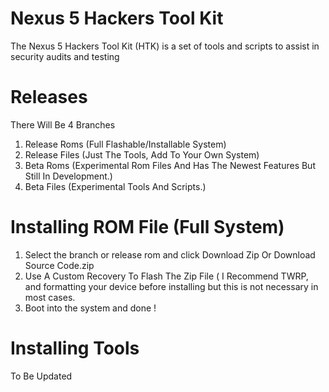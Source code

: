 # Nexus 5 Hackers Tool Kit
The Nexus 5 Hackers Tool Kit (HTK) is a set of tools and scripts to assist in security audits and testing

# Releases
There Will Be 4 Branches 
1. Release Roms (Full Flashable/Installable System)
2. Release Files (Just The Tools, Add To Your Own System)
3. Beta Roms (Experimental Rom Files And Has The Newest Features But Still In Development.)
4. Beta Files (Experimental Tools And Scripts.)

# Installing ROM File (Full System)
1. Select the branch or release rom and click Download Zip Or Download Source Code.zip
2. Use A Custom Recovery To Flash The Zip File ( I Recommend TWRP, and formatting your device before installing but this is not necessary in most cases.
3. Boot into the system and done !

# Installing Tools
To Be Updated
